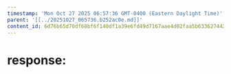 ```yaml
---
timestamp: 'Mon Oct 27 2025 06:57:36 GMT-0400 (Eastern Daylight Time)'
parent: '[[../20251027_065736.b252ac0e.md]]'
content_id: 6d76b65d70df68bf6f140df1a39e6fd49d7167aae4d02faa5b63362744266256
---
```


# response:
